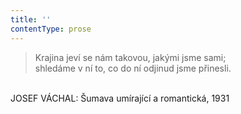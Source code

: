 ```yaml
---
title: ''
contentType: prose
---
```


> Krajina jeví se nám takovou, jakými jsme sami;  
> shledáme v ní to, co do ní odjinud jsme přinesli.

   
JOSEF VÁCHAL: Šumava umírající a romantická, 1931
